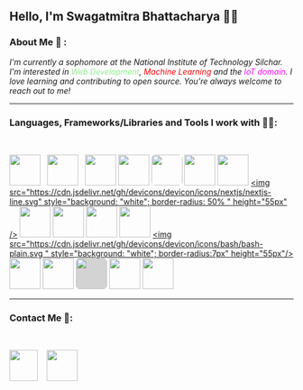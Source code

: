 ## **Hello, I'm Swagatmitra Bhattacharya 🙋‍♂️**

### About Me 🙂 : 

*I'm currently a sophomore at the National Institute of Technology Silchar. I'm interested in <span style="color:lightgreen">Web Development</span>, <span style="color:red">Machine Learning</span> and the <span style="color:magenta">IoT domain</span>. I love learning and contributing to open source. You're always welcome to reach out to me!*

---

### Languages, Frameworks/Libraries and Tools I work with 🧑‍💻: 

<br>

[<img src="https://cdn.jsdelivr.net/gh/devicons/devicon/icons/cplusplus/cplusplus-plain.svg" height="55px"/>][repo] &nbsp;
[<img src="https://cdn.jsdelivr.net/gh/devicons/devicon/icons/html5/html5-original.svg" height="55px"/>][repo] &nbsp;
[<img src="https://cdn.jsdelivr.net/gh/devicons/devicon/icons/css3/css3-original.svg" height="55px"/>][repo]
[<img src="https://cdn.jsdelivr.net/gh/devicons/devicon/icons/tailwindcss/tailwindcss-plain.svg" height="55px"/>][repo]
[<img src="https://cdn.jsdelivr.net/gh/devicons/devicon/icons/javascript/javascript-plain.svg" height="55px" style="border-radius:7px" />][repo]
[<img src="https://cdn.jsdelivr.net/gh/devicons/devicon/icons/python/python-original.svg" height="55px" />][repo]
[<img src="https://cdn.jsdelivr.net/gh/devicons/devicon/icons/react/react-original.svg" height="55px"/>][repo]
[<img src="https://cdn.jsdelivr.net/gh/devicons/devicon/icons/nextjs/nextjs-line.svg" style="background: "white"; border-radius: 50% " height="55px" />][repo]
[<img src="https://cdn.jsdelivr.net/gh/devicons/devicon/icons/nodejs/nodejs-original.svg" height="55px"/>][repo]
[<img src="https://cdn.jsdelivr.net/gh/devicons/devicon/icons/vscode/vscode-original.svg" height="55px"/>][repo]
[<img src="https://cdn.jsdelivr.net/gh/devicons/devicon/icons/git/git-original.svg" height="55px"/>][repo]
[<img src="https://cdn.jsdelivr.net/gh/devicons/devicon/icons/linux/linux-original.svg" height="55px"/>][repo]
[<img src="https://cdn.jsdelivr.net/gh/devicons/devicon/icons/bash/bash-plain.svg " style="background: "white"; border-radius:7px" height="55px"/>][repo]
[<img src="https://cdn.jsdelivr.net/gh/devicons/devicon/icons/arduino/arduino-original.svg" height="55px"/>][repo]
[<img src="https://cdn.jsdelivr.net/gh/devicons/devicon/icons/numpy/numpy-original.svg" height="55px"/>][repo]
[<img src="https://cdn.jsdelivr.net/gh/devicons/devicon/icons/pandas/pandas-original.svg" height="55px" style="background:lightgray;border-radius:7px"/>][repo]
[<img src="https://cdn.jsdelivr.net/gh/devicons/devicon/icons/tensorflow/tensorflow-original.svg" height="55px"/>][repo]
[<img src="https://cdn.jsdelivr.net/gh/devicons/devicon/icons/pytorch/pytorch-original.svg" height="55px"/>][repo]
       
---
### Contact Me 🐬:

<br>

[<img src="https://cdn.jsdelivr.net/gh/devicons/devicon/icons/twitter/twitter-original.svg" height="55px" width="50px"/>][twitter]
&nbsp;&nbsp; 
[<img src="https://cdn.jsdelivr.net/gh/devicons/devicon/icons/linkedin/linkedin-original.svg" height="55px"/>][linkedin]


[twitter]: https://twitter.com/swagatmitra
[linkedin]: https://in.linkedin.com/in/swagatmitra-bhattacharya-572048254
[repo]: https://github.com/swagatmitra-b/swagatmitra-b


          
          

          
          
          
          

          

